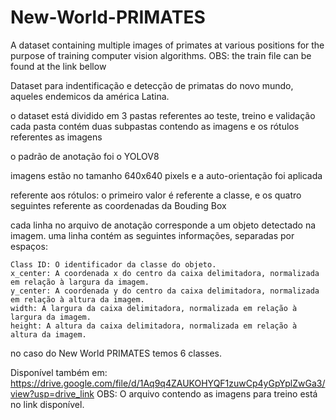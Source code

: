 # New-World-PRIMATES
A dataset containing multiple images of primates at various positions for the purpose of training computer vision algorithms.
OBS: the train file can be found at the link bellow 

Dataset para indentificação e detecção de primatas do novo mundo, aqueles endemicos da américa Latina.

o dataset está dividido em 3 pastas referentes ao teste, treino e validação
cada pasta contém duas subpastas contendo as imagens e os rótulos referentes as imagens

o padrão de anotação foi o YOLOV8

imagens estão no tamanho 640x640 pixels
e a auto-orientação foi aplicada


referente aos rótulos:
o primeiro valor é referente a classe, e os quatro seguintes referente as coordenadas da Bouding Box

cada linha no arquivo de anotação corresponde a um objeto detectado na imagem.
uma linha contém as seguintes informações, separadas por espaços:

    Class ID: O identificador da classe do objeto.
    x_center: A coordenada x do centro da caixa delimitadora, normalizada em relação à largura da imagem.
    y_center: A coordenada y do centro da caixa delimitadora, normalizada em relação à altura da imagem.
    width: A largura da caixa delimitadora, normalizada em relação à largura da imagem.
    height: A altura da caixa delimitadora, normalizada em relação à altura da imagem.

no caso do New World PRIMATES temos 6 classes. 

Disponível também em: https://drive.google.com/file/d/1Aq9q4ZAUKOHYQF1zuwCp4yGpYplZwGa3/view?usp=drive_link
OBS: O arquivo contendo as imagens para treino está no link disponível.
